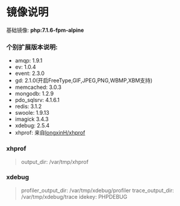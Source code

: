  # 镜像说明
基础镜像: **php:7.1.6-fpm-alpine**

### 个别扩展版本说明:
* amqp: 1.9.1
* ev: 1.0.4
* event: 2.3.0
* gd: 2.1.0(开启FreeType,GIF,JPEG,PNG,WBMP,XBM支持)
* memcached: 3.0.3
* mongodb: 1.2.9
* pdo_sqlsrv: 4.1.6.1
* redis: 3.1.2
* swoole: 1.9.13
* imagick 3.4.3
* xdebug: 2.5.4
* xhprof: 来自[longxinH/xhprof](https://github.com/longxinH/xhprof)

### xhprof
> output_dir: /var/tmp/xhprof

### xdebug
> profiler_output_dir: /var/tmp/xdebug/profiler
> trace_output_dir: /var/tmp/xdebug/trace
> idekey: PHPDEBUG


